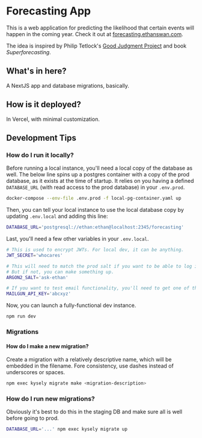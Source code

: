# Forecasting App

This is a web application for predicting the likelihood that certain events will happen in the coming year.
Check it out at [forecasting.ethanswan.com](https://forecasting.ethanswan.com).

The idea is inspired by Philip Tetlock's [Good Judgment Project](https://en.wikipedia.org/wiki/The_Good_Judgment_Project) and book *Superforecasting*.

## What's in here?

A NextJS app and database migrations, basically.

## How is it deployed?

In Vercel, with minimal customization.

## Development Tips

### How do I run it locally?

Before running a local instance, you'll need a local copy of the database as well.
The below line spins up a postgres container with a copy of the prod database, as it exists at the time of startup.
It relies on you having a defined `DATABASE_URL` (with read access to the prod database) in your `.env.prod`.

```bash
docker-compose --env-file .env.prod -f local-pg-container.yaml up
```

Then, you can tell your local instance to use the local database copy by updating `.env.local` and adding this line:
```bash
DATABASE_URL='postgresql://ethan:ethan@localhost:2345/forecasting'
```

Last, you'll need a few other variables in your `.env.local`.

```bash
# This is used to encrypt JWTs. For local dev, it can be anything.
JWT_SECRET='whocares'

# This will need to match the prod salt if you want to be able to log in as a preexisting user.
# But if not, you can make something up.
ARGON2_SALT='ask-ethan'

# If you want to test email functionality, you'll need to get one of these.
MAILGUN_API_KEY='abcxyz'
```

Now, you can launch a fully-functional dev instance.
```bash
npm run dev
```

### Migrations

#### How do I make a new migration?

Create a migration with a relatively descriptive name, which will be embedded in the filename.
Fore consistency, use dashes instead of underscores or spaces.
```bash
npm exec kysely migrate make <migration-description>
```

### How do I run new migrations?

Obviously it's best to do this in the staging DB and make sure all is well before going to prod.

```bash
DATABASE_URL='...' npm exec kysely migrate up
```
